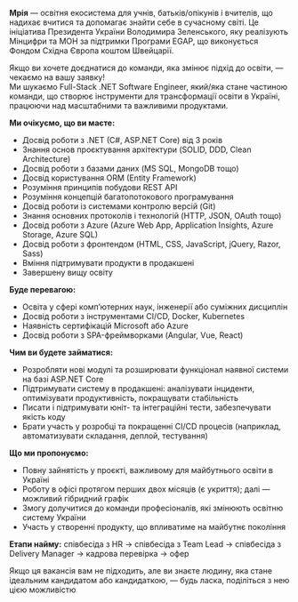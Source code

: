 **Мрія** — освітня екосистема для учнів, батьків/опікунів і вчителів, що
надихає вчитися та допомагає знайти себе в сучасному світі. Це ініціатива
Президента України Володимира Зеленського, яку реалізують Мінцифри та МОН за
підтримки Програми EGAP, що виконується Фондом Східна Європа коштом Швейцарії.  
  
Якщо ви хочете доєднатися до команди, яка змінює підхід до освіти, — чекаємо
на вашу заявку!  
Ми шукаємо Full-Stack .NET Software Engineer, який/яка стане частиною команди,
що створює інструменти для трансформації освіти в Україні, працюючи над
масштабними та важливими продуктами.  
  
**Ми очікуємо, що ви маєте:**

  * Досвід роботи з .NET (C#, ASP.NET Core) від 3 років
  * Знання основ проєктування архітектури (SOLID, DDD, Clean Architecture)
  * Досвід роботи з базами даних (MS SQL, MongoDB тощо)
  * Досвід користування ORM (Entity Framework)
  * Розуміння принципів побудови REST API
  * Розуміння концепцій багатопотокового програмування
  * Досвід роботи із системами контролю версій (Git)
  * Знання основних протоколів і технологій (HTTP, JSON, OAuth тощо)
  * Досвід роботи з Azure (Azure Web App, Application Insights, Azure Storage, Azure SQL)
  * Досвід роботи з фронтендом (HTML, CSS, JavaScript, jQuery, Razor, Sass)
  * Вміння підтримувати продукти в продакшені
  * Завершену вищу освіту

**Буде перевагою:**

  * Освіта у сфері комп’ютерних наук, інженерії або суміжних дисциплін
  * Досвід роботи з інструментами CI/CD, Docker, Kubernetes
  * Наявність сертифікацій Microsoft або Azure
  * Досвід роботи з SPA-фреймворками (Angular, Vue, React)

**Чим ви будете займатися:**

  * Розробляти нові модулі та розширювати функціонал наявної системи на базі ASP.NET Core
  * Підтримувати систему в продакшені: аналізувати інциденти, оптимізувати продуктивність, покращувати стабільність
  * Писати і підтримувати юнiт- та інтеграційні тести, забезпечувати якість коду
  * Брати участь у розробці та покращенні CI/CD процесів (наприклад, автоматизувати складання, деплой, тестування)

**Що ми пропонуємо:**

  * Повну зайнятість у проєкті, важливому для майбутнього освіти в Україні
  * Роботу в офісі протягом перших двох місяців (є укриття); далі — можливий гібридний графік
  * Змогу долучитися до команди професіоналів, які змінюють освітню систему України
  * Участь у створенні продукту, що впливатиме на майбутнє покоління

**Етапи найму:** співбесіда з HR → співбесіда з Team Lead → співбесіда з
Delivery Manager → кадрова перевірка → офер  
  
Якщо ця вакансія вам не підходить, але ви знаєте людину, яка стане ідеальним
кандидатом або кандидаткою, — будь ласка, поділіться з нею цією можливістю